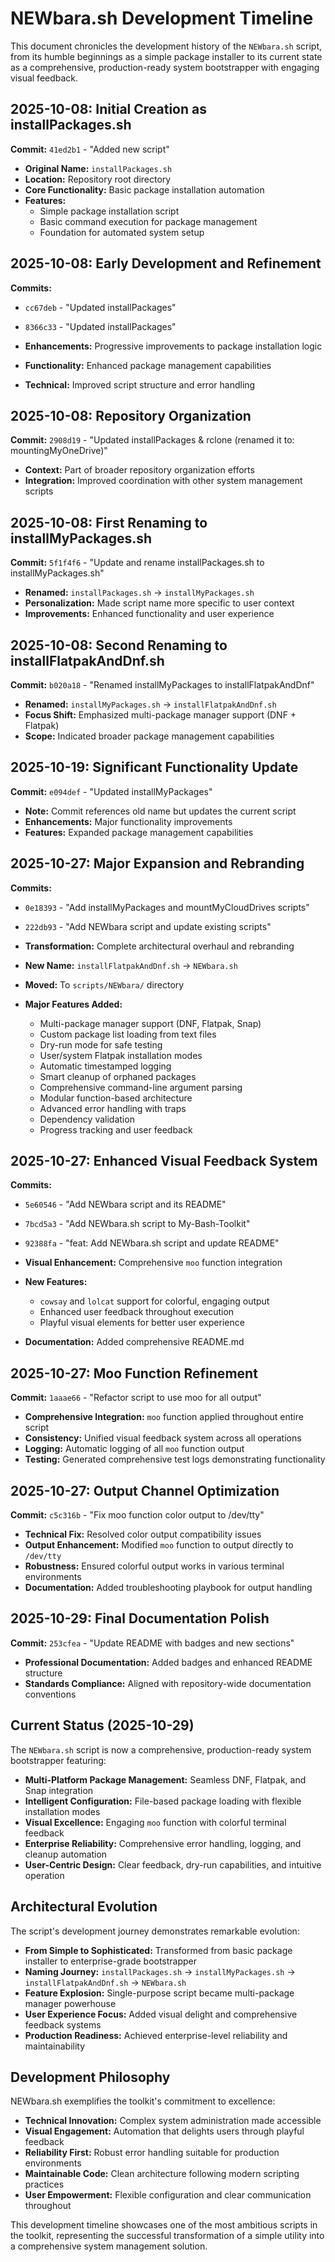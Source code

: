 # NEWbara.sh Development Timeline

This document chronicles the development history of the `NEWbara.sh` script, from its humble beginnings as a simple package installer to its current state as a comprehensive, production-ready system bootstrapper with engaging visual feedback.

## 2025-10-08: Initial Creation as installPackages.sh

**Commit:** `41ed2b1` - "Added new script"

- **Original Name:** `installPackages.sh`
- **Location:** Repository root directory
- **Core Functionality:** Basic package installation automation
- **Features:**
  - Simple package installation script
  - Basic command execution for package management
  - Foundation for automated system setup

## 2025-10-08: Early Development and Refinement

**Commits:**
- `cc67deb` - "Updated installPackages"
- `8366c33` - "Updated installPackages"

- **Enhancements:** Progressive improvements to package installation logic
- **Functionality:** Enhanced package management capabilities
- **Technical:** Improved script structure and error handling

## 2025-10-08: Repository Organization

**Commit:** `2908d19` - "Updated installPackages & rclone (renamed it to: mountingMyOneDrive)"

- **Context:** Part of broader repository organization efforts
- **Integration:** Improved coordination with other system management scripts

## 2025-10-08: First Renaming to installMyPackages.sh

**Commit:** `5f1f4f6` - "Update and rename installPackages.sh to installMyPackages.sh"

- **Renamed:** `installPackages.sh` → `installMyPackages.sh`
- **Personalization:** Made script name more specific to user context
- **Improvements:** Enhanced functionality and user experience

## 2025-10-08: Second Renaming to installFlatpakAndDnf.sh

**Commit:** `b020a18` - "Renamed installMyPackages to installFlatpakAndDnf"

- **Renamed:** `installMyPackages.sh` → `installFlatpakAndDnf.sh`
- **Focus Shift:** Emphasized multi-package manager support (DNF + Flatpak)
- **Scope:** Indicated broader package management capabilities

## 2025-10-19: Significant Functionality Update

**Commit:** `e094def` - "Updated installMyPackages"

- **Note:** Commit references old name but updates the current script
- **Enhancements:** Major functionality improvements
- **Features:** Expanded package management capabilities

## 2025-10-27: Major Expansion and Rebranding

**Commits:**
- `0e18393` - "Add installMyPackages and mountMyCloudDrives scripts"
- `222db93` - "Add NEWbara script and update existing scripts"

- **Transformation:** Complete architectural overhaul and rebranding
- **New Name:** `installFlatpakAndDnf.sh` → `NEWbara.sh`
- **Moved:** To `scripts/NEWbara/` directory
- **Major Features Added:**
  - Multi-package manager support (DNF, Flatpak, Snap)
  - Custom package list loading from text files
  - Dry-run mode for safe testing
  - User/system Flatpak installation modes
  - Automatic timestamped logging
  - Smart cleanup of orphaned packages
  - Comprehensive command-line argument parsing
  - Modular function-based architecture
  - Advanced error handling with traps
  - Dependency validation
  - Progress tracking and user feedback

## 2025-10-27: Enhanced Visual Feedback System

**Commits:**
- `5e60546` - "Add NEWbara script and its README"
- `7bcd5a3` - "Add NEWbara.sh script to My-Bash-Toolkit"
- `92388fa` - "feat: Add NEWbara.sh script and update README"

- **Visual Enhancement:** Comprehensive `moo` function integration
- **New Features:**
  - `cowsay` and `lolcat` support for colorful, engaging output
  - Enhanced user feedback throughout execution
  - Playful visual elements for better user experience
- **Documentation:** Added comprehensive README.md

## 2025-10-27: Moo Function Refinement

**Commit:** `1aaae66` - "Refactor script to use moo for all output"

- **Comprehensive Integration:** `moo` function applied throughout entire script
- **Consistency:** Unified visual feedback system across all operations
- **Logging:** Automatic logging of all `moo` function output
- **Testing:** Generated comprehensive test logs demonstrating functionality

## 2025-10-27: Output Channel Optimization

**Commit:** `c5c316b` - "Fix moo function color output to /dev/tty"

- **Technical Fix:** Resolved color output compatibility issues
- **Output Enhancement:** Modified `moo` function to output directly to `/dev/tty`
- **Robustness:** Ensured colorful output works in various terminal environments
- **Documentation:** Added troubleshooting playbook for output handling

## 2025-10-29: Final Documentation Polish

**Commit:** `253cfea` - "Update README with badges and new sections"

- **Professional Documentation:** Added badges and enhanced README structure
- **Standards Compliance:** Aligned with repository-wide documentation conventions

## Current Status (2025-10-29)

The `NEWbara.sh` script is now a comprehensive, production-ready system bootstrapper featuring:

- **Multi-Platform Package Management:** Seamless DNF, Flatpak, and Snap integration
- **Intelligent Configuration:** File-based package loading with flexible installation modes
- **Visual Excellence:** Engaging `moo` function with colorful terminal feedback
- **Enterprise Reliability:** Comprehensive error handling, logging, and cleanup automation
- **User-Centric Design:** Clear feedback, dry-run capabilities, and intuitive operation

## Architectural Evolution

The script's development journey demonstrates remarkable evolution:

- **From Simple to Sophisticated:** Transformed from basic package installer to enterprise-grade bootstrapper
- **Naming Journey:** `installPackages.sh` → `installMyPackages.sh` → `installFlatpakAndDnf.sh` → `NEWbara.sh`
- **Feature Explosion:** Single-purpose script became multi-package manager powerhouse
- **User Experience Focus:** Added visual delight and comprehensive feedback systems
- **Production Readiness:** Achieved enterprise-level reliability and maintainability

## Development Philosophy

NEWbara.sh exemplifies the toolkit's commitment to excellence:

- **Technical Innovation:** Complex system administration made accessible
- **Visual Engagement:** Automation that delights users through playful feedback
- **Reliability First:** Robust error handling suitable for production environments
- **Maintainable Code:** Clean architecture following modern scripting practices
- **User Empowerment:** Flexible configuration and clear communication throughout

This development timeline showcases one of the most ambitious scripts in the toolkit, representing the successful transformation of a simple utility into a comprehensive system management solution.
